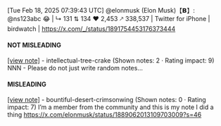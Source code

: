 [Tue Feb 18, 2025 07:39:43 UTC] @elonmusk (Elon Musk)【𝗕】: @ns123abc 😂 | ↳ 131 ⇅ 134 ♥ 2,453 🡕 338,537 | Twitter for iPhone | birdwatch | https://x.com/_/status/1891754453176373444

#### NOT MISLEADING

[[view note]](https://x.com/i/birdwatch/n/1891758851096993912) - intellectual-tree-crake (Shown notes: 2 · Rating impact: 9)
NNN - Please do not just write random notes...

#### MISLEADING

[[view note]](https://x.com/i/birdwatch/n/1891757619398001029) - bountiful-desert-crimsonwing (Shown notes: 0 · Rating impact: 7)
I’m a member from the community and this is my note
I did a thing https://x.com/elonmusk/status/1889062013109703009?s=46
